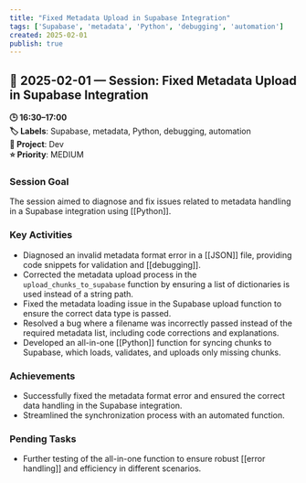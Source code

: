 ```yaml
---
title: "Fixed Metadata Upload in Supabase Integration"
tags: ['Supabase', 'metadata', 'Python', 'debugging', 'automation']
created: 2025-02-01
publish: true
---
```


## 📅 2025-02-01 — Session: Fixed Metadata Upload in Supabase Integration

**🕒 16:30–17:00**  
**🏷️ Labels**: Supabase, metadata, Python, debugging, automation  
**📂 Project**: Dev  
**⭐ Priority**: MEDIUM  


### Session Goal
The session aimed to diagnose and fix issues related to metadata handling in a Supabase integration using [[Python]].

### Key Activities
- Diagnosed an invalid metadata format error in a [[JSON]] file, providing code snippets for validation and [[debugging]].
- Corrected the metadata upload process in the `upload_chunks_to_supabase` function by ensuring a list of dictionaries is used instead of a string path.
- Fixed the metadata loading issue in the Supabase upload function to ensure the correct data type is passed.
- Resolved a bug where a filename was incorrectly passed instead of the required metadata list, including code corrections and explanations.
- Developed an all-in-one [[Python]] function for syncing chunks to Supabase, which loads, validates, and uploads only missing chunks.

### Achievements
- Successfully fixed the metadata format error and ensured the correct data handling in the Supabase integration.
- Streamlined the synchronization process with an automated function.

### Pending Tasks
- Further testing of the all-in-one function to ensure robust [[error handling]] and efficiency in different scenarios.
